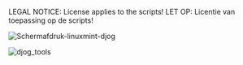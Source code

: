 LEGAL NOTICE: License applies to the scripts!
LET OP: Licentie van toepassing op de scripts!

![Schermafdruk-linuxmint-djog](https://user-images.githubusercontent.com/67005256/145201351-b2b89f44-6a35-43dd-8ec8-f3bdc7c5e6cd.png)


![djog_tools](https://user-images.githubusercontent.com/67005256/145692214-68dc0da3-ba09-4e48-b1bb-00497df891e6.png)
